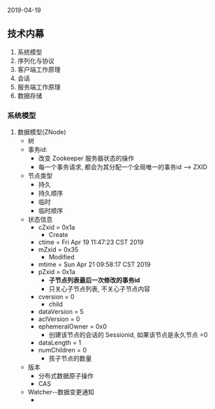 2019-04-19

## 技术内幕
1. 系统模型
2. 序列化与协议
3. 客户端工作原理
4. 会话
4. 服务端工作原理
4. 数据存储


### 系统模型
1. 数据模型(ZNode)
    - 树
    - 事务id: 
        - 改变 Zookeeper 服务器状态的操作
        - 每一个事务请求, 都会为其分配一个全局唯一的事务id --> ZXID
    - 节点类型
        - 持久
        - 持久顺序
        - 临时
        - 临时顺序
    - 状态信息
        - cZxid = 0x1a
            - Create
        - ctime = Fri Apr 19 11:47:23 CST 2019
        - mZxid = 0x35
            - Modified
        - mtime = Sun Apr 21 09:58:17 CST 2019
        - pZxid = 0x1a
            - **子节点列表最后一次修改的事务id**
            - 只关心子节点列表, 不关心子节点内容
        - cversion = 0
            - child
        - dataVersion = 5
        - aclVersion = 0
        - ephemeralOwner = 0x0
            - 创建该节点的会话的 Sessionid, 如果该节点是永久节点 =0
        - dataLength = 1
        - numChildren = 0
            - 孩子节点的数量
    - 版本
        - 分布式数据原子操作
        - CAS
    - Watcher--数据变更通知
        - [](watcher.md)
